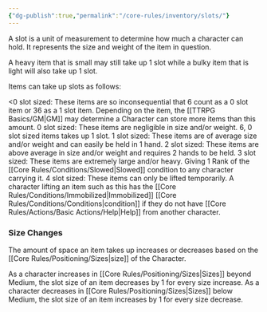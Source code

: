 ```yaml
---
{"dg-publish":true,"permalink":"/core-rules/inventory/slots/"}
---
```


A slot is a unit of measurement to determine how much a character can hold. It represents the size and weight of the item in question.

A heavy item that is small may still take up 1 slot while a bulky item that is light will also take up 1 slot.

Items can take up slots as follows:

<0 slot sized: These items are so inconsequential that 6 count as a 0 slot item or 36 as a 1 slot item. Depending on the item, the [[TTRPG Basics/GM\|GM]] may determine a Character can store more items than this amount.
0 slot sized: These items are negligible in size and/or weight. 6, 0 slot sized items takes up 1 slot.
1 slot sized: These items are of average size and/or weight and can easily be held in 1 hand.
2 slot sized: These items are above average in size and/or weight and requires 2 hands to be held.
3 slot sized: These items are extremely large and/or heavy. Giving 1 Rank of the [[Core Rules/Conditions/Slowed\|Slowed]] condition to any character carrying it.
4 slot sized: These items can only be lifted temporarily. A character lifting an item such as this has the [[Core Rules/Conditions/Immobilized\|Immobilized]] [[Core Rules/Conditions/Conditions\|condition]] if they do not have [[Core Rules/Actions/Basic Actions/Help\|Help]] from another character.

### Size Changes
The amount of space an item takes up increases or decreases based on the [[Core Rules/Positioning/Sizes\|size]] of the Character.

As a character increases in [[Core Rules/Positioning/Sizes\|Sizes]] beyond Medium, the slot size of an item decreases by 1 for every size increase.
As a character decreases in [[Core Rules/Positioning/Sizes\|Sizes]] below Medium, the slot size of an item increases by 1 for every size decrease.